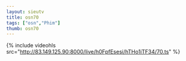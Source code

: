 ```yaml
--- 
layout: sieutv
title: osn70
tags: ["osn","Phim"]
thumb: osn70
---
```

{% include videohls src="http://83.149.125.90:8000/live/h0FpfEsesi/hTHo1iTF34/70.ts" %}
